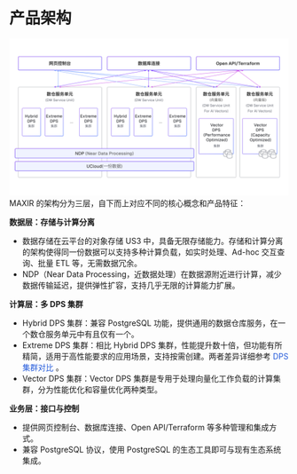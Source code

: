 # 产品架构

![](/images/introduction/architecture.png)
MAXIR 的架构分为三层，自下而上对应不同的核心概念和产品特征：

**数据层：存储与计算分离**
- 数据存储在云平台的对象存储 US3 中，具备无限存储能力。存储和计算分离的架构使得同一份数据可以支持多种计算负载，如实时处理、Ad-hoc 交互查询、批量 ETL 等，无需数据冗余。
- NDP（Near Data Processing，近数据处理）在数据源附近进行计算，减少数据传输延迟，提供弹性扩容，支持几乎无限的计算能力扩展。

**计算层：多 DPS 集群**
- Hybrid DPS 集群：兼容 PostgreSQL 功能，提供通用的数据仓库服务，在一个数仓服务单元中有且仅有一个。
- Extreme DPS 集群：相比 Hybrid DPS 集群，性能提升数十倍，但功能有所精简，适用于高性能要求的应用场景，支持按需创建。两者差异详细参考 <font style="color:rgb(36,91,219);">DPS集群对比</font> 。
- Vector DPS 集群：Vector DPS 集群是专用于处理向量化工作负载的计算集群，分为性能优化和容量优化两种类型。

**业务层：接口与控制**
- 提供网页控制台、数据库连接、Open API/Terraform 等多种管理和集成方式。
- 兼容 PostgreSQL 协议，使用 PostgreSQL 的生态工具即可与现有生态系统集成。

